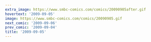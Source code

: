 ```yaml
---
extra_image: https://www.smbc-comics.com/comics/20090905after.gif
hovertext: '2009-09-05'
image: https://www.smbc-comics.com/comics/20090905.gif
next_comic: '2009-09-06'
prev_comic: '2009-09-04'
title: '2009-09-05'
---
```


